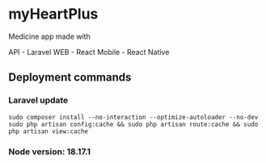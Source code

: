 # myHeartPlus
Medicine app made with 

API - Laravel
WEB - React 
Mobile - React Native 

## Deployment commands 
### Laravel update 
    sudo composer install --no-interaction --optimize-autoloader --no-dev
    sudo php artisan config:cache && sudo php artisan route:cache && sudo php artisan view:cache
    
### Node version: 18.17.1
